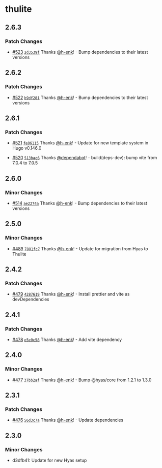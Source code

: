 # thulite

## 2.6.3

### Patch Changes

- [#523](https://github.com/thuliteio/thulite/pull/523) [`2d3539f`](https://github.com/thuliteio/thulite/commit/2d3539fb15b741f57e98667e70437c5069fc1eb1) Thanks [@h-enk](https://github.com/h-enk)! - Bump dependencies to their latest versions

## 2.6.2

### Patch Changes

- [#522](https://github.com/thuliteio/thulite/pull/522) [`b9df281`](https://github.com/thuliteio/thulite/commit/b9df281bcf9a5d0ba8ff011d229daf566b744e07) Thanks [@h-enk](https://github.com/h-enk)! - Bump dependencies to their latest versions

## 2.6.1

### Patch Changes

- [#521](https://github.com/thuliteio/thulite/pull/521) [`fe06115`](https://github.com/thuliteio/thulite/commit/fe061150a9d4434b8889069f632c7e142b15c890) Thanks [@h-enk](https://github.com/h-enk)! - Update for new template system in Hugo v0.146.0

- [#520](https://github.com/thuliteio/thulite/pull/520) [`513bac6`](https://github.com/thuliteio/thulite/commit/513bac67c7cff215d17f9c795332d68aa1b0f01c) Thanks [@dependabot](https://github.com/apps/dependabot)! - build(deps-dev): bump vite from 7.0.4 to 7.0.5

## 2.6.0

### Minor Changes

- [#514](https://github.com/thuliteio/thulite/pull/514) [`ae2274a`](https://github.com/thuliteio/thulite/commit/ae2274a28097fea4fba6818a3ba90d8dc56ad672) Thanks [@h-enk](https://github.com/h-enk)! - Bump dependencies to their latest versions

## 2.5.0

### Minor Changes

- [#489](https://github.com/thuliteio/thulite/pull/489) [`7881fc7`](https://github.com/thuliteio/thulite/commit/7881fc73c8c6eeb39159974e92b4c062325fc479) Thanks [@h-enk](https://github.com/h-enk)! - Update for migration from Hyas to Thulite

## 2.4.2

### Patch Changes

- [#479](https://github.com/gethyas/hyas/pull/479) [`4287619`](https://github.com/gethyas/hyas/commit/4287619758d7c2e7ace9277eef30f40ffaa6fced) Thanks [@h-enk](https://github.com/h-enk)! - Install prettier and vite as devDependencies

## 2.4.1

### Patch Changes

- [#478](https://github.com/gethyas/hyas/pull/478) [`e5e0c58`](https://github.com/gethyas/hyas/commit/e5e0c58c5e088f06bcb38510406010a3cfc4dc4f) Thanks [@h-enk](https://github.com/h-enk)! - Add vite dependency

## 2.4.0

### Minor Changes

- [#477](https://github.com/gethyas/hyas/pull/477) [`37bb2af`](https://github.com/gethyas/hyas/commit/37bb2af525d190dc7c69894e99321ddf2f99c82a) Thanks [@h-enk](https://github.com/h-enk)! - Bump @hyas/core from 1.2.1 to 1.3.0

## 2.3.1

### Patch Changes

- [#476](https://github.com/gethyas/hyas/pull/476) [`56d3c7a`](https://github.com/gethyas/hyas/commit/56d3c7a2a6e41ac662835080b37e5fd0289b895d) Thanks [@h-enk](https://github.com/h-enk)! - Update dependencies

## 2.3.0

### Minor Changes

- d3dfb41: Update for new Hyas setup
